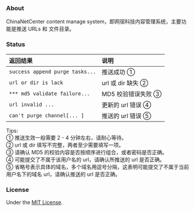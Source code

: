 ### About

ChinaNetCenter content manage system，即网宿科技内容管理系统，主要功能是推送 URLs 和 文件目录。

### Status

| 返回结果 | 说明 |
| :---------------- | :---------- |
| `success append purge tasks...` | 推送成功 ① |
| `url or dir is lack` | url 或 dir 缺失 ② |
| `*** md5 validate failure...` | MD5 校验错误失败 ③ |
| `url invalid ...` | 更新的 url 错误 ④ |
| `can't purge channel[... ]` | 推送的 url 错误 ⑤ |

Tips:<br>
① 推送生效一般需要 2 - 4 分钟左右，请耐心等待。<br>
② url 或 dir 填写不完整，两者至少需要填写一项。<br>
③ 请确认 MD5 的校验内容是否按顺序进行组合，或者密码是否正确。<br>
④ 可能提交了不属于该用户名的 url，请确认所推送的 url 是否正确。<br>
⑤ 省略号表示具体的域名，多个域名用逗号分隔，这表明可能提交了不属于当前用户名下的域名 url，请确认推送的 url 是否正确。

### License

Under the [MIT License](http://opensource.org/licenses/mit-license.php).
